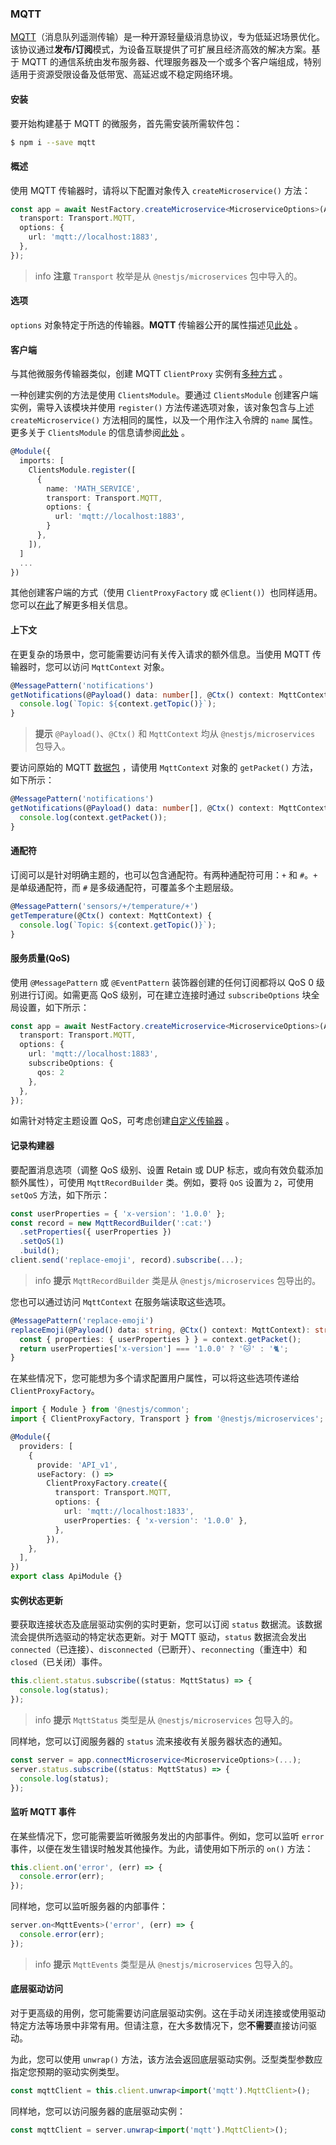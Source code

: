 ### MQTT

[MQTT](https://mqtt.org/)（消息队列遥测传输）是一种开源轻量级消息协议，专为低延迟场景优化。该协议通过**发布/订阅**模式，为设备互联提供了可扩展且经济高效的解决方案。基于 MQTT 的通信系统由发布服务器、代理服务器及一个或多个客户端组成，特别适用于资源受限设备及低带宽、高延迟或不稳定网络环境。

#### 安装

要开始构建基于 MQTT 的微服务，首先需安装所需软件包：

```bash
$ npm i --save mqtt
```

#### 概述

使用 MQTT 传输器时，请将以下配置对象传入 `createMicroservice()` 方法：

```typescript title="main"
const app = await NestFactory.createMicroservice<MicroserviceOptions>(AppModule, {
  transport: Transport.MQTT,
  options: {
    url: 'mqtt://localhost:1883',
  },
});
```

> info **注意** `Transport` 枚举是从 `@nestjs/microservices` 包中导入的。

#### 选项

`options` 对象特定于所选的传输器。**MQTT** 传输器公开的属性描述见[此处](https://github.com/mqttjs/MQTT.js/#mqttclientstreambuilder-options) 。

#### 客户端

与其他微服务传输器类似，创建 MQTT `ClientProxy` 实例有[多种方式](../microservices/basics#客户端) 。

一种创建实例的方法是使用 `ClientsModule`。要通过 `ClientsModule` 创建客户端实例，需导入该模块并使用 `register()` 方法传递选项对象，该对象包含与上述 `createMicroservice()` 方法相同的属性，以及一个用作注入令牌的 `name` 属性。更多关于 `ClientsModule` 的信息请参阅[此处](../microservices/basics#客户端) 。

```typescript
@Module({
  imports: [
    ClientsModule.register([
      {
        name: 'MATH_SERVICE',
        transport: Transport.MQTT,
        options: {
          url: 'mqtt://localhost:1883',
        }
      },
    ]),
  ]
  ...
})
```

其他创建客户端的方式（使用 `ClientProxyFactory` 或 `@Client()`）也同样适用。您可以[在此](../microservices/basics#客户端)了解更多相关信息。

#### 上下文

在更复杂的场景中，您可能需要访问有关传入请求的额外信息。当使用 MQTT 传输器时，您可以访问 `MqttContext` 对象。

```typescript
@MessagePattern('notifications')
getNotifications(@Payload() data: number[], @Ctx() context: MqttContext) {
  console.log(`Topic: ${context.getTopic()}`);
}
```

> **提示** `@Payload()`、`@Ctx()` 和 `MqttContext` 均从 `@nestjs/microservices` 包导入。

要访问原始的 MQTT [数据包](https://github.com/mqttjs/mqtt-packet) ，请使用 `MqttContext` 对象的 `getPacket()` 方法，如下所示：

```typescript
@MessagePattern('notifications')
getNotifications(@Payload() data: number[], @Ctx() context: MqttContext) {
  console.log(context.getPacket());
}
```

#### 通配符

订阅可以是针对明确主题的，也可以包含通配符。有两种通配符可用：`+` 和 `#`。`+` 是单级通配符，而 `#` 是多级通配符，可覆盖多个主题层级。

```typescript
@MessagePattern('sensors/+/temperature/+')
getTemperature(@Ctx() context: MqttContext) {
  console.log(`Topic: ${context.getTopic()}`);
}
```

#### 服务质量(QoS)

使用 `@MessagePattern` 或 `@EventPattern` 装饰器创建的任何订阅都将以 QoS 0 级别进行订阅。如需更高 QoS 级别，可在建立连接时通过 `subscribeOptions` 块全局设置，如下所示：

```typescript title="main"
const app = await NestFactory.createMicroservice<MicroserviceOptions>(AppModule, {
  transport: Transport.MQTT,
  options: {
    url: 'mqtt://localhost:1883',
    subscribeOptions: {
      qos: 2
    },
  },
});
```

如需针对特定主题设置 QoS，可考虑创建[自定义传输器](../microservices/custom-transport) 。

#### 记录构建器

要配置消息选项（调整 QoS 级别、设置 Retain 或 DUP 标志，或向有效负载添加额外属性），可使用 `MqttRecordBuilder` 类。例如，要将 `QoS` 设置为 `2`，可使用 `setQoS` 方法，如下所示：

```typescript
const userProperties = { 'x-version': '1.0.0' };
const record = new MqttRecordBuilder(':cat:')
  .setProperties({ userProperties })
  .setQoS(1)
  .build();
client.send('replace-emoji', record).subscribe(...);
```

> info **提示** `MqttRecordBuilder` 类是从 `@nestjs/microservices` 包导出的。

您也可以通过访问 `MqttContext` 在服务端读取这些选项。

```typescript
@MessagePattern('replace-emoji')
replaceEmoji(@Payload() data: string, @Ctx() context: MqttContext): string {
  const { properties: { userProperties } } = context.getPacket();
  return userProperties['x-version'] === '1.0.0' ? '🐱' : '🐈';
}
```

在某些情况下，您可能想为多个请求配置用户属性，可以将这些选项传递给 `ClientProxyFactory`。

```typescript
import { Module } from '@nestjs/common';
import { ClientProxyFactory, Transport } from '@nestjs/microservices';

@Module({
  providers: [
    {
      provide: 'API_v1',
      useFactory: () =>
        ClientProxyFactory.create({
          transport: Transport.MQTT,
          options: {
            url: 'mqtt://localhost:1833',
            userProperties: { 'x-version': '1.0.0' },
          },
        }),
    },
  ],
})
export class ApiModule {}
```

#### 实例状态更新

要获取连接状态及底层驱动实例的实时更新，您可以订阅 `status` 数据流。该数据流会提供所选驱动的特定状态更新。对于 MQTT 驱动，`status` 数据流会发出 `connected`（已连接）、`disconnected`（已断开）、`reconnecting`（重连中）和 `closed`（已关闭）事件。

```typescript
this.client.status.subscribe((status: MqttStatus) => {
  console.log(status);
});
```

> info **提示** `MqttStatus` 类型是从 `@nestjs/microservices` 包导入的。

同样地，您可以订阅服务器的 `status` 流来接收有关服务器状态的通知。

```typescript
const server = app.connectMicroservice<MicroserviceOptions>(...);
server.status.subscribe((status: MqttStatus) => {
  console.log(status);
});
```

#### 监听 MQTT 事件

在某些情况下，您可能需要监听微服务发出的内部事件。例如，您可以监听 `error` 事件，以便在发生错误时触发其他操作。为此，请使用如下所示的 `on()` 方法：

```typescript
this.client.on('error', (err) => {
  console.error(err);
});
```

同样地，您可以监听服务器的内部事件：

```typescript
server.on<MqttEvents>('error', (err) => {
  console.error(err);
});
```

> info **提示** `MqttEvents` 类型是从 `@nestjs/microservices` 包导入的。

#### 底层驱动访问

对于更高级的用例，您可能需要访问底层驱动实例。这在手动关闭连接或使用驱动特定方法等场景中非常有用。但请注意，在大多数情况下，您**不需要**直接访问驱动。

为此，您可以使用 `unwrap()` 方法，该方法会返回底层驱动实例。泛型类型参数应指定您预期的驱动实例类型。

```typescript
const mqttClient = this.client.unwrap<import('mqtt').MqttClient>();
```

同样地，您可以访问服务器的底层驱动实例：

```typescript
const mqttClient = server.unwrap<import('mqtt').MqttClient>();
```
